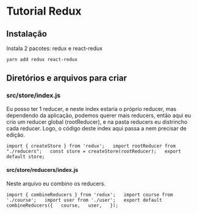 # Tutorial Redux

## Instalação

Instala 2 pacotes: redux e react-redux

`yarn add redux react-redux`

## Diretórios e arquivos para criar

### src/store/index.js

Eu posso ter 1 reducer, e neste index estaria o próprio reducer, mas dependendo da aplicação, podemos querer mais reducers, então aqui eu crio um reducer global (rootReducer), e na pasta reducers eu distrincho cada reducer. Logo, o código deste index aqui passa a nem precisar de edição.

`import { createStore } from 'redux';  
import rootReducer from "./reducers";  
const store = createStore(rootReducer);  
export default store;`

#### src/store/reducers/index.js

Neste arquivo eu combino os reducers.

`import { combineReducers } from 'redux';  
import course from './course';  
import user from './user';  
export default combineReducers({  
	course,  
	user,  
});`